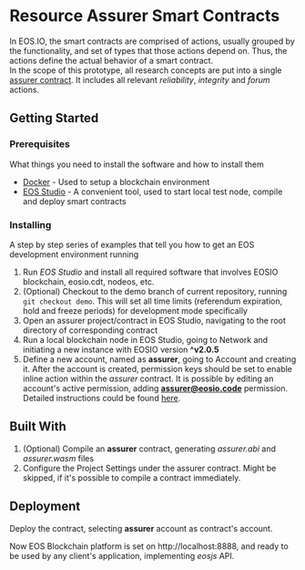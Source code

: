 # Resource Assurer Smart Contracts

In EOS.IO, the smart contracts are comprised of actions, usually grouped by the functionality, and set of types that those actions depend on. Thus, the actions define the actual behavior of a smart contract.  
In the scope of this prototype, all research concepts are put into a single [assurer contract](contracts/resource.assurer). It includes all relevant *reliability*, *integrity* and *forum* actions.

## Getting Started

### Prerequisites

What things you need to install the software and how to install them

* [Docker](https://www.docker.com/get-started) - Used to setup a blockchain environment
* [EOS Studio](https://www.eosstudio.io/) - A convenient tool, used to start local test node, compile and deploy smart contracts

### Installing


A step by step series of examples that tell you how to get an EOS development environment running

1. Run *EOS Studio* and install all required software that involves EOSIO blockchain, eosio.cdt, nodeos, etc. 
1. (Optional) Checkout to the demo branch of current repository, running `git checkout demo`. This will set all time limits (referendum expiration, hold and freeze periods) for development mode specifically
1. Open an assurer project/contract in EOS Studio, navigating to the root directory of corresponding contract
1. Run a local blockchain node in EOS Studio, going to Network and initiating a new instance with EOSIO version **^v2.0.5**
1. Define a new account, named as **assurer**, going to Account and creating it. After the account is created, permission keys should be set to enable inline action within the *assurer* contract. It is possible by editing an account's active permission, adding **assurer@eosio.code** permission. Detailed instructions could be found [here](https://docs.google.com/document/d/1cnwhR5k8HbAlYcH51B185Dk22SY6i0iOvj_e9IkcTSY/edit?usp=sharing).

## Built With

1. (Optional) Compile an **assurer** contract, generating *assurer.abi* and *assurer.wasm* files
2. Configure the Project Settings under the assurer contract. Might be skipped, if it's possible to compile a contract immediately.

## Deployment

Deploy the contract, selecting **assurer** account  as contract's account.

Now EOS Blockchain platform is set on http://localhost:8888, and ready to be used by any client's application, implementing *eosjs* API.